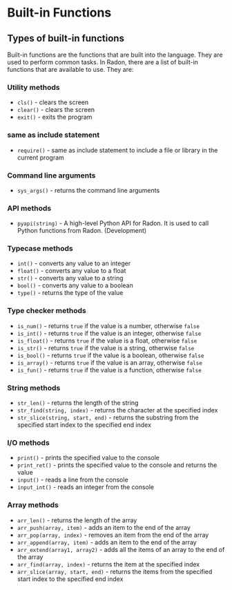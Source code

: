 # Built-in Functions

## Types of built-in functions

Built-in functions are the functions that are built into the language. They are used to perform common tasks. In Radon, there are a list of built-in functions that are available to use. They are:

### Utility methods

- `cls()` - clears the screen
- `clear()` - clears the screen
- `exit()` - exits the program

### same as include statement

- `require()` - same as include statement to include a file or library in the current program

### Command line arguments

- `sys_args()` - returns the command line arguments

### API methods

- `pyapi(string)` - A high-level Python API for Radon. It is used to call Python functions from Radon. (Development)

### Typecase methods

- `int()` - converts any value to an integer
- `float()` - converts any value to a float
- `str()` - converts any value to a string
- `bool()` - converts any value to a boolean
- `type()` - returns the type of the value

### Type checker methods

- `is_num()` - returns `true` if the value is a number, otherwise `false`
- `is_int()` - returns `true` if the value is an integer, otherwise `false`
- `is_float()` - returns `true` if the value is a float, otherwise `false`
- `is_str()` - returns `true` if the value is a string, otherwise `false`
- `is_bool()` - returns `true` if the value is a boolean, otherwise `false`
- `is_array()` - returns `true` if the value is an array, otherwise `false`
- `is_fun()` - returns `true` if the value is a function, otherwise `false`

### String methods

- `str_len()` - returns the length of the string
- `str_find(string, index)` - returns the character at the specified index
- `str_slice(string, start, end)` - returns the substring from the specified start index to the specified end index

### I/O methods

- `print()` - prints the specified value to the console
- `print_ret()` - prints the specified value to the console and returns the value
- `input()` - reads a line from the console
- `input_int()` - reads an integer from the console

### Array methods

- `arr_len()` - returns the length of the array
- `arr_push(array, item)` - adds an item to the end of the array
- `arr_pop(array, index)` - removes an item from the end of the array
- `arr_append(array, item)` - adds an item to the end of the array
- `arr_extend(array1, array2)` - adds all the items of an array to the end of the array
- `arr_find(array, index)` - returns the item at the specified index
- `arr_slice(array, start, end)` - returns the items from the specified start index to the specified end index
